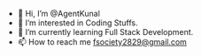 - 👋 Hi, I’m @AgentKunal
- 👀 I’m interested in Coding Stuffs.
- 🌱 I’m currently learning Full Stack Development.
- 📫 How to reach me fsociety2829@gmail.com

<!---
AgentKunal/AgentKunal is a ✨ special ✨ repository because its `README.md` (this file) appears on your GitHub profile.
You can click the Preview link to take a look at your changes.
--->

